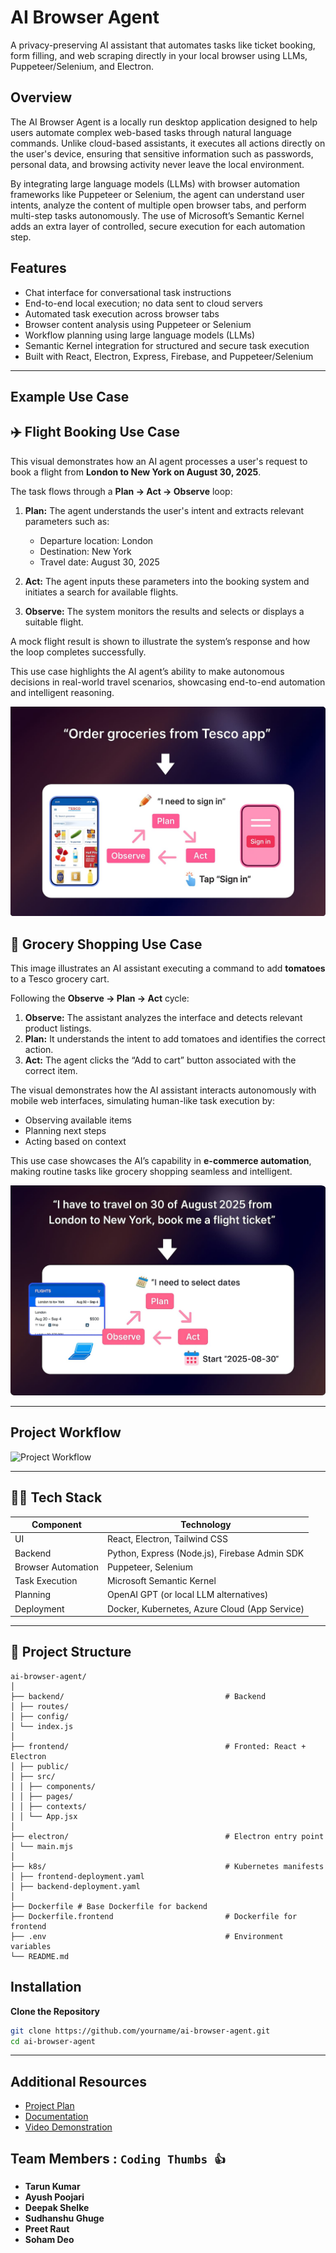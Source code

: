 # AI Browser Agent

A privacy-preserving AI assistant that automates tasks like ticket booking, form filling, and web scraping directly in your local browser using LLMs, Puppeteer/Selenium, and Electron.

## Overview

The AI Browser Agent is a locally run desktop application designed to help users automate complex web-based tasks through natural language commands. Unlike cloud-based assistants, it executes all actions directly on the user's device, ensuring that sensitive information such as passwords, personal data, and browsing activity never leave the local environment.

By integrating large language models (LLMs) with browser automation frameworks like Puppeteer or Selenium, the agent can understand user intents, analyze the content of multiple open browser tabs, and perform multi-step tasks autonomously. The use of Microsoft’s Semantic Kernel adds an extra layer of controlled, secure execution for each automation step.


## Features

- Chat interface for conversational task instructions
- End-to-end local execution; no data sent to cloud servers
- Automated task execution across browser tabs
- Browser content analysis using Puppeteer or Selenium
- Workflow planning using large language models (LLMs)
- Semantic Kernel integration for structured and secure task execution
- Built with React, Electron, Express, Firebase, and Puppeteer/Selenium

---

## Example Use Case

## ✈️ Flight Booking Use Case

This visual demonstrates how an AI agent processes a user's request to book a flight from **London to New York on August 30, 2025**.

The task flows through a **Plan → Act → Observe** loop:

1. **Plan:** The agent understands the user's intent and extracts relevant parameters such as:
   - Departure location: London  
   - Destination: New York  
   - Travel date: August 30, 2025

2. **Act:** The agent inputs these parameters into the booking system and initiates a search for available flights.

3. **Observe:** The system monitors the results and selects or displays a suitable flight.

A mock flight result is shown to illustrate the system’s response and how the loop completes successfully.

This use case highlights the AI agent’s ability to make autonomous decisions in real-world travel scenarios, showcasing end-to-end automation and intelligent reasoning.

![Flight Booking Use Case](https://github.com/AyushPoojariUCD/ai-browser-agent/raw/main/Use%20Case%20-%201.jpg)


## 🛒 Grocery Shopping Use Case

This image illustrates an AI assistant executing a command to add **tomatoes** to a Tesco grocery cart.

Following the **Observe → Plan → Act** cycle:

1. **Observe:** The assistant analyzes the interface and detects relevant product listings.
2. **Plan:** It understands the intent to add tomatoes and identifies the correct action.
3. **Act:** The agent clicks the “Add to cart” button associated with the correct item.

The visual demonstrates how the AI assistant interacts autonomously with mobile web interfaces, simulating human-like task execution by:

- Observing available items  
- Planning next steps  
- Acting based on context

This use case showcases the AI’s capability in **e-commerce automation**, making routine tasks like grocery shopping seamless and intelligent.

![Grocery Shopping Use Case](https://github.com/AyushPoojariUCD/ai-browser-agent/raw/main/Use%20Case%20-%202.jpg)


---

## Project Workflow

![Project Workflow](https://github.com/AyushPoojariUCD/ai-operator-agent/blob/main/Project%20Workflow.png)


---

## 👩‍💻 Tech Stack

| Component            | Technology                                      |
|----------------------|--------------------------------------------------|
| UI                   | React, Electron, Tailwind CSS                   |
| Backend              | Python, Express (Node.js), Firebase Admin SDK           |
| Browser Automation   | Puppeteer, Selenium                             |
| Task Execution       | Microsoft Semantic Kernel                       |
| Planning             | OpenAI GPT (or local LLM alternatives)          |
| Deployment           | Docker, Kubernetes, Azure Cloud (App Service)   |

---

## 📂 Project Structure

```
ai-browser-agent/
│
├── backend/                                    # Backend
│ ├── routes/
│ ├── config/
│ └── index.js
│
├── frontend/                                   # Fronted: React + Electron
│ ├── public/
│ ├── src/
│ │ ├── components/
│ │ ├── pages/
│ │ ├── contexts/
│ │ └── App.jsx
│
├── electron/                                   # Electron entry point
│ └── main.mjs
│
├── k8s/                                        # Kubernetes manifests
│ ├── frontend-deployment.yaml
│ ├── backend-deployment.yaml
│
├── Dockerfile # Base Dockerfile for backend
├── Dockerfile.frontend                         # Dockerfile for frontend
├── .env                                        # Environment variables
└── README.md

```

## Installation

 **Clone the Repository**

```bash
git clone https://github.com/yourname/ai-browser-agent.git
cd ai-browser-agent
```

---

## Additional Resources
- [Project Plan](https://your-project-plan-link.com)
- [Documentation](https://your-video-link.com)  
- [Video Demonstration](https://your-video-link.com)  


## Team Members : `Coding Thumbs 👍`

- **Tarun Kumar**  
- **Ayush Poojari**
- **Deepak Shelke**
- **Sudhanshu Ghuge**    
- **Preet Raut** 
- **Soham Deo**
  

